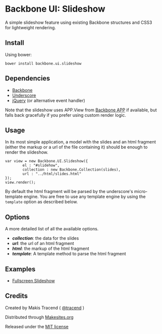 # Backbone UI: Slideshow

A simple slideshow feature using existing Backbone structures and CSS3 for lightweight rendering. 


## Install

Using bower: 
```
bower install backbone.ui.slideshow
```

## Dependencies

* [Backbone](http://backbonejs.org/)
* [Underscore](http://underscorejs.org/)
* [jQuery](http://jquery.com/) (or alternative event handler)

Note that the slideshow uses APP.View from [Backbone APP](http://github.com/makesites/backbone-app) if available, but falls back gracefully if you prefer using custom render logic. 


## Usage

In its most simple application, a model with the slides and an html fragment (either the markup or a url of the file containing it) should be enough to render the slideshow. 

```
var view = new Backbone.UI.Slideshow({
		el : "#slidehow", 
		collection : new Backbone.Collection(slides),
		url : "../html/slides.html"
});
view.render();
```
By default the html fragment will be parsed by the underscore's micro-template engine.  You are free to use any template engine by using the ```template``` option as described below. 


## Options

A more detailed list of all the available options. 

* ***collection***: the data for the slides
* ***url***: the url of an html fragment
* ***html***: the markup of the html fragment
* ***template***: A template method to parse the html fragment


## Examples 

* [Fullscreen Slideshow](http://rawgithub.com/backbone-ui/slideshow/master/examples/fullscreen.html)


## Credits

Created by Makis Tracend ( [@tracend](http://github.com/tracend) )

Distributed through [Makesites.org](http://makesites.org/)

Released under the [MIT license](http://makesites.org/licenses/MIT)

